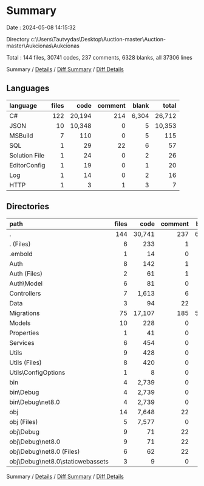# Summary

Date : 2024-05-08 14:15:32

Directory c:\\Users\\Tautvydas\\Desktop\\Auction-master\\Auction-master\\Aukcionas\\Aukcionas

Total : 144 files,  30741 codes, 237 comments, 6328 blanks, all 37306 lines

Summary / [Details](details.md) / [Diff Summary](diff.md) / [Diff Details](diff-details.md)

## Languages
| language | files | code | comment | blank | total |
| :--- | ---: | ---: | ---: | ---: | ---: |
| C# | 122 | 20,194 | 214 | 6,304 | 26,712 |
| JSON | 10 | 10,348 | 0 | 5 | 10,353 |
| MSBuild | 7 | 110 | 0 | 5 | 115 |
| SQL | 1 | 29 | 22 | 6 | 57 |
| Solution File | 1 | 24 | 0 | 2 | 26 |
| EditorConfig | 1 | 19 | 0 | 1 | 20 |
| Log | 1 | 14 | 0 | 2 | 16 |
| HTTP | 1 | 3 | 1 | 3 | 7 |

## Directories
| path | files | code | comment | blank | total |
| :--- | ---: | ---: | ---: | ---: | ---: |
| . | 144 | 30,741 | 237 | 6,328 | 37,306 |
| . (Files) | 6 | 233 | 1 | 29 | 263 |
| .embold | 1 | 14 | 0 | 2 | 16 |
| Auth | 8 | 142 | 1 | 19 | 162 |
| Auth (Files) | 2 | 61 | 1 | 6 | 68 |
| Auth\\Model | 6 | 81 | 0 | 13 | 94 |
| Controllers | 7 | 1,613 | 6 | 150 | 1,769 |
| Data | 3 | 94 | 22 | 17 | 133 |
| Migrations | 75 | 17,107 | 185 | 5,959 | 23,251 |
| Models | 10 | 228 | 0 | 16 | 244 |
| Properties | 1 | 41 | 0 | 1 | 42 |
| Services | 6 | 454 | 0 | 42 | 496 |
| Utils | 9 | 428 | 0 | 77 | 505 |
| Utils (Files) | 8 | 420 | 0 | 73 | 493 |
| Utils\\ConfigOptions | 1 | 8 | 0 | 4 | 12 |
| bin | 4 | 2,739 | 0 | 2 | 2,741 |
| bin\\Debug | 4 | 2,739 | 0 | 2 | 2,741 |
| bin\\Debug\\net8.0 | 4 | 2,739 | 0 | 2 | 2,741 |
| obj | 14 | 7,648 | 22 | 14 | 7,684 |
| obj (Files) | 5 | 7,577 | 0 | 1 | 7,578 |
| obj\\Debug | 9 | 71 | 22 | 13 | 106 |
| obj\\Debug\\net8.0 | 9 | 71 | 22 | 13 | 106 |
| obj\\Debug\\net8.0 (Files) | 6 | 62 | 22 | 13 | 97 |
| obj\\Debug\\net8.0\\staticwebassets | 3 | 9 | 0 | 0 | 9 |

Summary / [Details](details.md) / [Diff Summary](diff.md) / [Diff Details](diff-details.md)